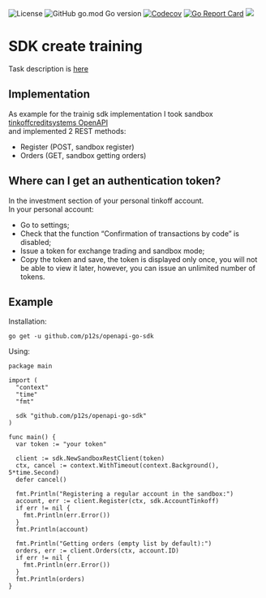 ![License](https://img.shields.io/github/license/p12s/openapi-go-sdk)
![GitHub go.mod Go version](https://img.shields.io/github/go-mod/go-version/p12s/openapi-go-sdk?style=plastic)
[![Codecov](https://codecov.io/gh/p12s/openapi-go-sdk/branch/master/graph/badge.svg?token=320DFY1M5Q)](https://codecov.io/gh/p12s/openapi-go-sdk)
[![Go Report Card](https://goreportcard.com/badge/github.com/p12s/openapi-go-sdk)](https://goreportcard.com/report/github.com/p12s/openapi-go-sdk)
<img src="https://github.com/p12s/openapi-go-sdk/workflows/lint-build-test/badge.svg?branch=master">

# SDK create training
Task description is [here](task.md)

## Implementation
As example for the trainig sdk implementation I took sandbox 
[tinkoffcreditsystems OpenAPI](https://tinkoffcreditsystems.github.io/invest-openapi/swagger-ui/#/sandbox/post_sandbox_register)   
and implemented 2 REST methods:  
- Register (POST, sandbox register)
- Orders (GET, sandbox getting orders)

## Where can I get an authentication token?
In the investment section of your personal tinkoff account.  
In your personal account:
- Go to settings;
- Check that the function “Confirmation of transactions by code” is disabled;
- Issue a token for exchange trading and sandbox mode;
- Copy the token and save, the token is displayed only once, you will not be able to view it later, however, you can issue an unlimited number of tokens.

## Example
Installation: 
```
go get -u github.com/p12s/openapi-go-sdk
```
Using:
```
package main

import (
  "context"
  "time"
  "fmt"
  
  sdk "github.com/p12s/openapi-go-sdk"
)

func main() {
  var token := "your token"

  client := sdk.NewSandboxRestClient(token)
  ctx, cancel := context.WithTimeout(context.Background(), 5*time.Second)
  defer cancel()

  fmt.Println("Registering a regular account in the sandbox:")
  account, err := client.Register(ctx, sdk.AccountTinkoff)
  if err != nil {
    fmt.Println(err.Error())
  }
  fmt.Println(account)
  
  fmt.Println("Getting orders (empty list by default):")
  orders, err := client.Orders(ctx, account.ID)
  if err != nil {
    fmt.Println(err.Error())
  }
  fmt.Println(orders)
}
```